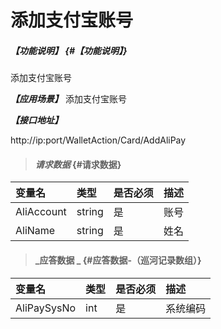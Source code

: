 # 添加支付宝账号

##### _【功能说明】_ {#【功能说明】}

添加支付宝账号

_**【应用场景】**_
添加支付宝账号

_**【接口地址】**_

http://ip:port/WalletAction/Card/AddAliPay

> #### _请求数据_ {#请求数据}

| 变量名 | 类型 | 是否必须 | 描述 |
| :--- | :--- | :--- | :--- |
| AliAccount| string | 是 | 账号 |
| AliName| string  | 是 | 姓名 |







> #### _应答数据 _ {#应答数据-（巡河记录数组）}

| 变量名 | 类型 | 是否必须 | 描述 |
| :--- | :--- | :--- | :--- |
| AliPaySysNo| int| 是 | 系统编码 |

